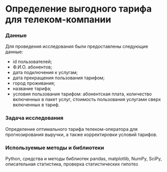 # Определение выгодного тарифа для телеком-компании

### Данные

Для проведения исследования были предоставлены следующие данные:
- id пользователей;
- Ф.И.О. абонентов;
- дата подключения к услугам;
- дата прекращения пользования тарифом;
- город проживания;
- название тарифа;
- условия пользования тарифом: абонентская плата, количество включенных в пакет услуг, стоимость пользования услугами сверх включенных в тариф.

### Задача исследования

Определение оптимального тарифа телеком-оператора для прогнозирования выручки, а также корректировки условий тарифов.


### Используемые методы и библиотеки

Python, средства и методы библиотек pandas, matplotlib, NumPy, SciPy, описательная статистика, проверка статистических гипотез



